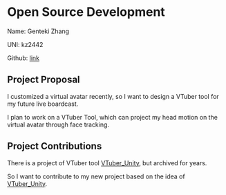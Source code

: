 # Open Source Development

Name: Genteki Zhang

UNI: kz2442

Github: [link](https://github.com/Genteki)


## Project Proposal
I customized a virtual avatar recently, so I want to design a VTuber tool for my future live boardcast.

I plan to work on a VTuber Tool, which can project my head motion on the virtual avatar through face tracking.

## Project Contributions
There is a project of VTuber tool [VTuber_Unity](https://github.com/kwea123/VTuber_Unity), but archived for years.

So I want to contribute to my new project based on the idea of [VTuber_Unity](https://github.com/kwea123/VTuber_Unity).
